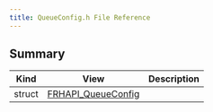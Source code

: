 ```yaml
---
title: QueueConfig.h File Reference
---
```


## Summary
| Kind | View | Description |
|------|------|-------------|
|struct|[FRHAPI_QueueConfig](/unreal-plugins/all/structfrhapi__queueconfig/#structFRHAPI__QueueConfig)||
